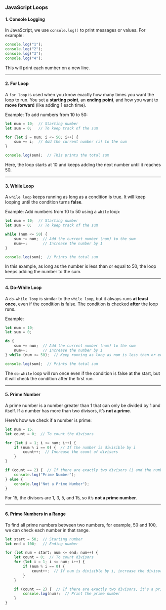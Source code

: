 ### JavaScript Loops

#### 1. **Console Logging**
In JavaScript, we use `console.log()` to print messages or values. For example:

```javascript
console.log("1");
console.log("2");
console.log("3");
console.log("4");
```

This will print each number on a new line.

---

#### 2. **For Loop**
A `for loop` is used when you know exactly how many times you want the loop to run. You set a **starting point**, an **ending point**, and how you want to **move forward** (like adding 1 each time).

Example: To add numbers from 10 to 50:

```javascript
let num = 10;  // Starting number
let sum = 0;   // To keep track of the sum

for (let i = num; i <= 50; i++) {
    sum += i;  // Add the current number (i) to the sum
}

console.log(sum);  // This prints the total sum
```

Here, the loop starts at 10 and keeps adding the next number until it reaches 50.

---

#### 3. **While Loop**
A `while loop` keeps running as long as a condition is true. It will keep looping until the condition turns **false**.

Example: Add numbers from 10 to 50 using a `while` loop:

```javascript
let num = 10;  // Starting number
let sum = 0;   // To keep track of the sum

while (num <= 50) {
    sum += num;  // Add the current number (num) to the sum
    num++;       // Increase the number by 1
}

console.log(sum);  // Prints the total sum
```

In this example, as long as the number is less than or equal to 50, the loop keeps adding the number to the sum.

---

#### 4. **Do-While Loop**
A `do-while loop` is similar to the `while loop`, but it always runs **at least once**, even if the condition is false. The condition is checked **after** the loop runs.

Example:

```javascript
let num = 10;
let sum = 0;

do {
    sum += num;  // Add the current number (num) to the sum
    num++;       // Increase the number by 1
} while (num <= 50);  // Keep running as long as num is less than or equal to 50

console.log(sum);  // Prints the total sum
```

The `do-while` loop will run once even if the condition is false at the start, but it will check the condition after the first run.

---

#### 5. **Prime Number**
A prime number is a number greater than 1 that can only be divided by 1 and itself. If a number has more than two divisors, it’s **not a prime**.

Here’s how we check if a number is prime:

```javascript
let num = 15;
let count = 0;  // To count the divisors

for (let i = 1; i <= num; i++) {
    if (num % i == 0) {  // If the number is divisible by i
        count++;  // Increase the count of divisors
    }
}

if (count == 2) {  // If there are exactly two divisors (1 and the number itself)
    console.log("Prime Number");
} else {
    console.log("Not a Prime Number");
}
```

For 15, the divisors are 1, 3, 5, and 15, so it’s **not a prime number**.

---

#### 6. **Prime Numbers in a Range**
To find all prime numbers between two numbers, for example, 50 and 100, we can check each number in that range.

```javascript
let start = 50;  // Starting number
let end = 100;   // Ending number

for (let num = start; num <= end; num++) {
    let count = 0;  // To count divisors
    for (let i = 1; i <= num; i++) {
        if (num % i == 0) {
            count++;  // If num is divisible by i, increase the divisor count
        }
    }

    if (count == 2) {  // If there are exactly two divisors, it’s a prime
        console.log(num);  // Print the prime number
    }
}
